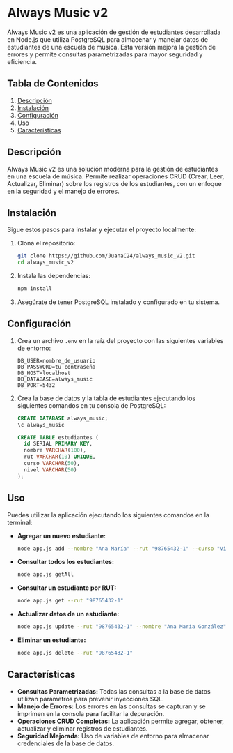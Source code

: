 # Always Music v2

Always Music v2 es una aplicación de gestión de estudiantes desarrollada en Node.js que utiliza PostgreSQL para almacenar y manejar datos de estudiantes de una escuela de música. Esta versión mejora la gestión de errores y permite consultas parametrizadas para mayor seguridad y eficiencia.

## Tabla de Contenidos

1. [Descripción](#descripción)
2. [Instalación](#instalación)
3. [Configuración](#configuración)
4. [Uso](#uso)
5. [Características](#características)



## Descripción

Always Music v2 es una solución moderna para la gestión de estudiantes en una escuela de música. Permite realizar operaciones CRUD (Crear, Leer, Actualizar, Eliminar) sobre los registros de los estudiantes, con un enfoque en la seguridad y el manejo de errores.

## Instalación

Sigue estos pasos para instalar y ejecutar el proyecto localmente:

1. Clona el repositorio:
    ```bash
    git clone https://github.com/JuanaC24/always_music_v2.git
    cd always_music_v2
    ```

2. Instala las dependencias:
    ```bash
    npm install
    ```

3. Asegúrate de tener PostgreSQL instalado y configurado en tu sistema.

## Configuración

1. Crea un archivo `.env` en la raíz del proyecto con las siguientes variables de entorno:
    ```env
    DB_USER=nombre_de_usuario
    DB_PASSWORD=tu_contraseña
    DB_HOST=localhost
    DB_DATABASE=always_music
    DB_PORT=5432
    ```

2. Crea la base de datos y la tabla de estudiantes ejecutando los siguientes comandos en tu consola de PostgreSQL:
    ```sql
    CREATE DATABASE always_music;
    \c always_music

    CREATE TABLE estudiantes (
      id SERIAL PRIMARY KEY,
      nombre VARCHAR(100),
      rut VARCHAR(10) UNIQUE,
      curso VARCHAR(50),
      nivel VARCHAR(50)
    );
    ```

## Uso

Puedes utilizar la aplicación ejecutando los siguientes comandos en la terminal:

- **Agregar un nuevo estudiante:**
    ```bash
    node app.js add --nombre "Ana María" --rut "98765432-1" --curso "Violín" --nivel "Básico"
    ```

- **Consultar todos los estudiantes:**
    ```bash
    node app.js getAll
    ```

- **Consultar un estudiante por RUT:**
    ```bash
    node app.js get --rut "98765432-1"
    ```

- **Actualizar datos de un estudiante:**
    ```bash
    node app.js update --rut "98765432-1" --nombre "Ana María González" --curso "Violín" --nivel "Intermedio"
    ```

- **Eliminar un estudiante:**
    ```bash
    node app.js delete --rut "98765432-1"
    ```

## Características

- **Consultas Parametrizadas:** Todas las consultas a la base de datos utilizan parámetros para prevenir inyecciones SQL.
- **Manejo de Errores:** Los errores en las consultas se capturan y se imprimen en la consola para facilitar la depuración.
- **Operaciones CRUD Completas:** La aplicación permite agregar, obtener, actualizar y eliminar registros de estudiantes.
- **Seguridad Mejorada:** Uso de variables de entorno para almacenar credenciales de la base de datos.





